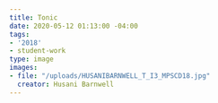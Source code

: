 ```yaml
---
title: Tonic
date: 2020-05-12 01:13:00 -04:00
tags:
- '2018'
- student-work
type: image
images:
- file: "/uploads/HUSANIBARNWELL_T_I3_MPSCD18.jpg"
  creator: Husani Barnwell
---
```


